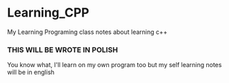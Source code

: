 # Learning_CPP
My Learning Programing class notes about learning c++
### THIS WILL BE WROTE IN POLISH
You know what, I'll learn on my own program too but my self learning notes will be in english
